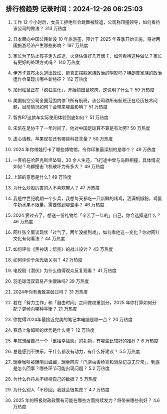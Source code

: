 
## 排行榜趋势 记录时间：2024-12-26 06:25:03
  
  1. 工作 12 个小时后，女员工拒绝年会跳舞被辞退，公司称顶撞领导，如何看待该公司的做法？ 313 万热度
    
  2. 日本面向中国公民新设 10 年旅游签，预计于 2025 年春季开始实施，将对两国旅游经济产生哪些影响？ 197 万热度
    
  3. 家长为了防止孩子走入歧途，火烧估值好几万烟卡，如何看待这种做法？家长有更好的处理方式吗？ 140 万热度
    
  4. 伊万卡宣布永久退出政坛，能真正摆脱家族政治的阴影吗？特朗普家族的政治运作会呈现出哪些新特征？ 112 万热度
    
  5. 加州松鼠正在「疯狂进化」，开始抓田鼠吃肉，这说明了什么？ 59 万热度
    
  6. 美国航空公司全国范围内停飞所有航班，该公司称所有航班正在经历技术问题，目前情况如何？会带来哪些影响？ 51 万热度
    
  7. 智界R7这款车实际使用体验到底如何？ 51 万热度
    
  8. 宋凯在足协干了一年时间了，他对中国足球算不算是有功劳? 50 万热度
    
  9. 虚心请教，苹果现在还有哪些科技含量？ 50 万热度
    
  10. 2024 年你带娃打卡了哪些博物馆，令你印象最深刻的是哪个？ 49 万热度
    
  11. 一客机在哈萨克斯坦坠毁，30 余人生还，飞行途中曾与鸟群相撞，具体情况如何？鸟群撞击飞机破坏力有多大？ 49 万热度
    
  12. 上班的意愿是什么? 49 万热度
    
  13. 为什么炒股厉害的人不喜欢带人？ 47 万热度
    
  14. 我是中世纪晚期一个步兵，我想每天都吃一只新鲜的烤鸡，洒满胡椒粉，鸡蛋牛奶水果不限量，需要做到哪些事？ 46 万热度
    
  15. 2024 要过去了，想送一份礼物给「辛苦了一年的」自己，你会选择送什么？ 46 万热度
    
  16. 网红张全蛋谈现状「过气了，两年没接到戏」，如何看他这一变化？你对网红文化有何看法？ 44 万热度
    
  17. 如何评价《黑神话：悟空》的战斗设计？ 43 万热度
    
  18. 如何评价于荣光版关羽？ 42 万热度
    
  19. 电视剧《潜伏》为什么值得观众反复观看？ 41 万热度
    
  20. 羽毛球混双容易产生暧昧吗? 39 万热度
    
  21. 2024年你有勇敢突破过吗？ 31 万热度
    
  22. 若在「努力工作」和「自由时间」之间做权重划分，2025 年你打算如何分配？更倾向哪种平衡？ 21 万热度
    
  23. 你觉得2024年最接近完美的笔记本电脑是哪一台？ 20 万热度
    
  24. 赛场上詹姆斯的优势是什么呢？ 12 万热度
    
  25. 年底想给自己一个「重拾幸福感」的礼物，有哪些比较好的推荐？ 6 万热度
    
  26. 总是感到不快乐，干什么都没有动力，有什么好建议？ 5.5 万热度
    
  27. 瑞幸咖啡被曝喝出蟑螂，瑞幸回应「门店虫害检查和消杀记录无异常」，到底是怎么回事？哪些环节可能出现问题？ 5.2 万热度
    
  28. 为什么乔丹从不标榜自己的数据？ 5 万热度
    
  29. 为什么别人「不秒回」我就会很焦虑？ 4.7 万热度
    
  30. 2025 年的积极财政政策有可能在哪些方面持续发力？将带来哪些利好？ 4.6 万热度
    